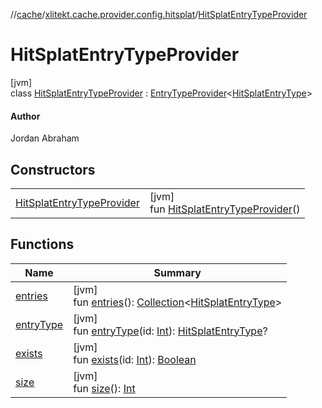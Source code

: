 //[cache](../../../index.md)/[xlitekt.cache.provider.config.hitsplat](../index.md)/[HitSplatEntryTypeProvider](index.md)

# HitSplatEntryTypeProvider

[jvm]\
class [HitSplatEntryTypeProvider](index.md) : [EntryTypeProvider](../../xlitekt.cache.provider/-entry-type-provider/index.md)&lt;[HitSplatEntryType](../-hit-splat-entry-type/index.md)&gt; 

#### Author

Jordan Abraham

## Constructors

| | |
|---|---|
| [HitSplatEntryTypeProvider](-hit-splat-entry-type-provider.md) | [jvm]<br>fun [HitSplatEntryTypeProvider](-hit-splat-entry-type-provider.md)() |

## Functions

| Name | Summary |
|---|---|
| [entries](../../xlitekt.cache.provider/-entry-type-provider/entries.md) | [jvm]<br>fun [entries](../../xlitekt.cache.provider/-entry-type-provider/entries.md)(): [Collection](https://kotlinlang.org/api/latest/jvm/stdlib/kotlin.collections/-collection/index.html)&lt;[HitSplatEntryType](../-hit-splat-entry-type/index.md)&gt; |
| [entryType](../../xlitekt.cache.provider/-entry-type-provider/entry-type.md) | [jvm]<br>fun [entryType](../../xlitekt.cache.provider/-entry-type-provider/entry-type.md)(id: [Int](https://kotlinlang.org/api/latest/jvm/stdlib/kotlin/-int/index.html)): [HitSplatEntryType](../-hit-splat-entry-type/index.md)? |
| [exists](../../xlitekt.cache.provider/-entry-type-provider/exists.md) | [jvm]<br>fun [exists](../../xlitekt.cache.provider/-entry-type-provider/exists.md)(id: [Int](https://kotlinlang.org/api/latest/jvm/stdlib/kotlin/-int/index.html)): [Boolean](https://kotlinlang.org/api/latest/jvm/stdlib/kotlin/-boolean/index.html) |
| [size](../../xlitekt.cache.provider/-entry-type-provider/size.md) | [jvm]<br>fun [size](../../xlitekt.cache.provider/-entry-type-provider/size.md)(): [Int](https://kotlinlang.org/api/latest/jvm/stdlib/kotlin/-int/index.html) |
